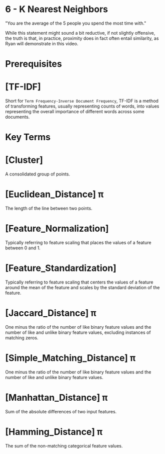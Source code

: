 # 6 - K Nearest Neighbors

"You are the average of the 5 people you spend the most time with." 

While this statement might sound a bit reductive, if not slightly offensive, the 
truth is that, in practice, proximity does in fact often entail similarity, as Ryan 
will demonstrate in this video.

# Prerequisites

# [TF-IDF]
Short for `Term Frequency-Inverse Document Frequency`, TF-IDF is a method of 
transforming features, usually representing counts of words, into values representing 
the overall importance of different words across some documents.

# Key Terms

# [Cluster]
A consolidated group of points.

# [Euclidean_Distance] π
The length of the line between two points.

# [Feature_Normalization]
Typically referring to feature scaling that places the values of a feature between 
0 and 1.

# [Feature_Standardization]
Typically referring to feature scaling that centers the values of a feature around 
the mean of the feature and scales by the standard deviation of the feature.

# [Jaccard_Distance] π
One minus the ratio of the number of like binary feature values and the number of 
like and unlike binary feature values, excluding instances of matching zeros.

# [Simple_Matching_Distance] π
One minus the ratio of the number of like binary feature values and the number of 
like and unlike binary feature values.

# [Manhattan_Distance] π
Sum of the absolute differences of two input features.

# [Hamming_Distance] π
The sum of the non-matching categorical feature values.
